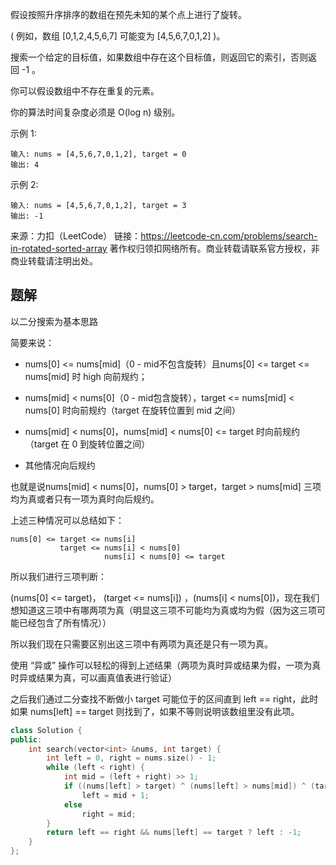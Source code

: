 假设按照升序排序的数组在预先未知的某个点上进行了旋转。

( 例如，数组 [0,1,2,4,5,6,7] 可能变为 [4,5,6,7,0,1,2] )。

搜索一个给定的目标值，如果数组中存在这个目标值，则返回它的索引，否则返回 -1 。

你可以假设数组中不存在重复的元素。

你的算法时间复杂度必须是 O(log n) 级别。

示例 1:

    输入: nums = [4,5,6,7,0,1,2], target = 0
    输出: 4

示例 2:

    输入: nums = [4,5,6,7,0,1,2], target = 3
    输出: -1

来源：力扣（LeetCode）
链接：https://leetcode-cn.com/problems/search-in-rotated-sorted-array
著作权归领扣网络所有。商业转载请联系官方授权，非商业转载请注明出处。

## 题解

以二分搜索为基本思路

简要来说：

+ nums[0] <= nums[mid]（0 - mid不包含旋转）且nums[0] <= target <= nums[mid] 时 high 向前规约；

+ nums[mid] < nums[0]（0 - mid包含旋转），target <= nums[mid] < nums[0] 时向前规约（target 在旋转位置到 mid 之间）

+ nums[mid] < nums[0]，nums[mid] < nums[0] <= target 时向前规约（target 在 0 到旋转位置之间）

+ 其他情况向后规约

也就是说nums[mid] < nums[0]，nums[0] > target，target > nums[mid] 三项均为真或者只有一项为真时向后规约。

上述三种情况可以总结如下：

    nums[0] <= target <= nums[i]
               target <= nums[i] < nums[0]
                         nums[i] < nums[0] <= target
所以我们进行三项判断：

(nums[0] <= target)， (target <= nums[i]) ，(nums[i] < nums[0])，现在我们想知道这三项中有哪两项为真（明显这三项不可能均为真或均为假（因为这三项可能已经包含了所有情况））

所以我们现在只需要区别出这三项中有两项为真还是只有一项为真。

使用 “异或” 操作可以轻松的得到上述结果（两项为真时异或结果为假，一项为真时异或结果为真，可以画真值表进行验证）

之后我们通过二分查找不断做小 target 可能位于的区间直到 left == right，此时如果 nums[left] == target 则找到了，如果不等则说明该数组里没有此项。

```c++
class Solution {
public:
    int search(vector<int> &nums, int target) {
        int left = 0, right = nums.size() - 1;
        while (left < right) {
            int mid = (left + right) >> 1;
            if ((nums[left] > target) ^ (nums[left] > nums[mid]) ^ (target > nums[mid]))
                left = mid + 1;
            else
                right = mid;
        }
        return left == right && nums[left] == target ? left : -1;
    }
};
```